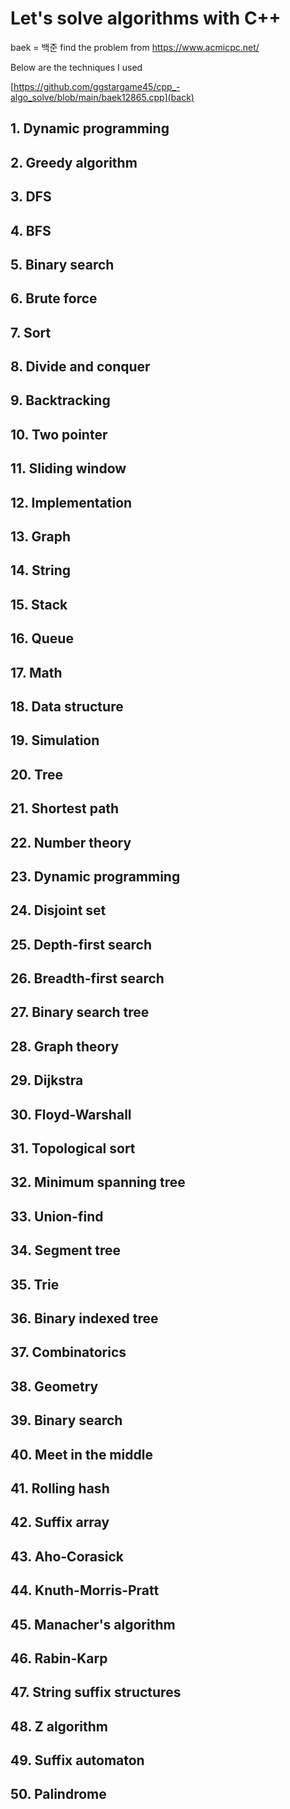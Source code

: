 # Let's solve algorithms with C++
baek = 백준 
find the problem from https://www.acmicpc.net/

Below are the techniques I used

[https://github.com/ggstargame45/cpp_-algo_solve/blob/main/baek12865.cpp](back)
## 1. Dynamic programming

## 2. Greedy algorithm
## 3. DFS
## 4. BFS
## 5. Binary search
## 6. Brute force
## 7. Sort
## 8. Divide and conquer
## 9. Backtracking
## 10. Two pointer
## 11. Sliding window
## 12. Implementation
## 13. Graph
## 14. String
## 15. Stack
## 16. Queue
## 17. Math
## 18. Data structure
## 19. Simulation
## 20. Tree
## 21. Shortest path
## 22. Number theory
## 23. Dynamic programming
## 24. Disjoint set
## 25. Depth-first search
## 26. Breadth-first search
## 27. Binary search tree
## 28. Graph theory
## 29. Dijkstra
## 30. Floyd-Warshall
## 31. Topological sort
## 32. Minimum spanning tree
## 33. Union-find
## 34. Segment tree
## 35. Trie
## 36. Binary indexed tree
## 37. Combinatorics
## 38. Geometry
## 39. Binary search
## 40. Meet in the middle
## 41. Rolling hash
## 42. Suffix array
## 43. Aho-Corasick
## 44. Knuth-Morris-Pratt
## 45. Manacher's algorithm
## 46. Rabin-Karp
## 47. String suffix structures
## 48. Z algorithm
## 49. Suffix automaton
## 50. Palindrome